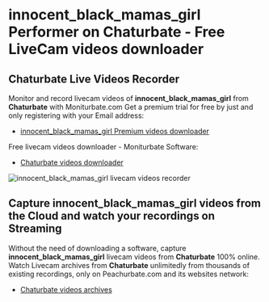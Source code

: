# innocent_black_mamas_girl Performer on Chaturbate - Free LiveCam videos downloader

## Chaturbate Live Videos Recorder

Monitor and record livecam videos of **innocent_black_mamas_girl** from **Chaturbate** with Moniturbate.com
Get a premium trial for free by just and only registering with your Email address:
* [innocent_black_mamas_girl Premium videos downloader](https://moniturbate.com/request-demo-licence-key.html)

Free livecam videos downloader - Moniturbate Software:
* [Chaturbate videos downloader](https://moniturbate.com/moniturbate-download-software.html)

![innocent_black_mamas_girl livecam videos recorder](https://peachurnet.com/templates/moniturbate-software.png)


## Capture innocent_black_mamas_girl videos from the Cloud and watch your recordings on Streaming

Without the need of downloading a software, capture **innocent_black_mamas_girl** livecam videos from **Chaturbate** 100% online.
Watch Livecam archives from **Chaturbate** unlimitedly from thousands of existing recordings, only on Peachurbate.com and its websites network:
* [Chaturbate videos archives](https://peachurnet.com/)